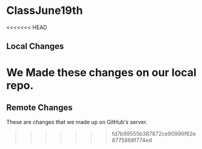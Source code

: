 # ClassJune19th

<<<<<<< HEAD
## Local Changes
We Made these changes on our local repo.
=======
## Remote Changes
These are changes that we made up on GitHub's server.
>>>>>>> fd7b99555b387872ce90996f62e8775868f774ed
